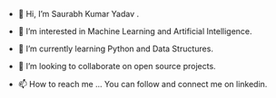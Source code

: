 - 👋 Hi, I’m Saurabh Kumar Yadav .

- 👀 I’m interested in Machine Learning and Artificial Intelligence.
- 🌱 I’m currently learning Python and Data Structures.
- 💞️ I’m looking to collaborate on open source projects.
- 📫 How to reach me ... You can follow and connect me on linkedin.

<!---
saurabhskills/saurabhskills is a ✨ special ✨ repository because its `README.md` (this file) appears on your GitHub profile.
You can click the Preview link to take a look at your changes.
--->
